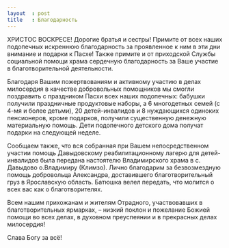 ```yaml
---
layout  : post
title   : Благодарность
---
```

ХРИСТОС ВОСКРЕСЕ! Дорогие братья и сестры! Примите от всех наших подопечных искреннюю благодарность за проявленное к ним в эти дни внимание и подарки к Пасхе! Также примите и от приходской Службы социальной помощи храма сердечную благодарность за Ваше участие в благотворительной деятельности.

Благодаря Вашим пожертвованиям и активному участию в делах милосердия в качестве добровольных помощников мы смогли поздравить с праздником Пасхи всех наших подопечных: бабушки получили праздничные продуктовые наборы, а 6 многодетных семей (с 4-мя и более детьми), 20 детей-инвалидов и 8 нуждающихся одиноких пенсионеров, кроме подарков, получили существенную денежную материальную помощь. Дети подопечного детского дома получат подарки на следующей неделе.

Сообщаем также, что вся собранная при Вашем непосредственном участии помощь Давыдовскому реабилитационному лагерю для детей-инвалидов была передана настоятелю Владимирского храма в с. Давыдово о.Владимиру (Климзо). Лично благодарим за безвозмездную помощь добровольца Александра, доставившего благотворительный груз в Ярославскую область. Батюшка велел передать, что молится о всех вас как о благотворителях.

Всем нашим прихожанам и жителям Отрадного, участвовавших в благотворительных ярмарках, – низкий поклон и пожелание Божией помощи во всех делах, в духовном преуспеянии и в прекрасных делах милосердия!

Слава Богу за всё!
